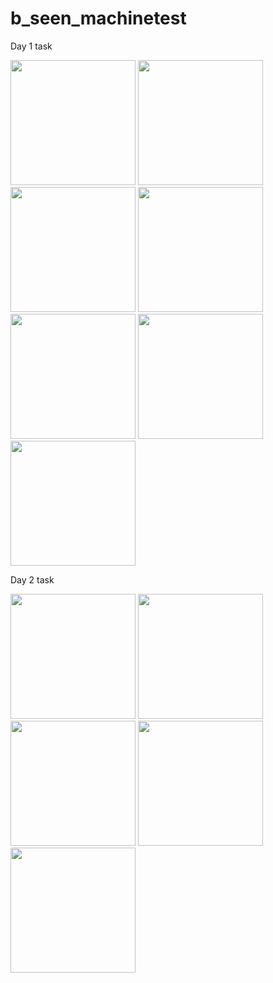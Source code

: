 # b_seen_machinetest
Day 1 task

<img src="https://github.com/Sajinduglas/B-seen-machinetest/assets/145646694/7f50226b-749a-4552-ad31-00c478e36274" width="200" hieght="400">
<img src="https://github.com/Sajinduglas/B-seen-machinetest/assets/145646694/b2e4f4ff-7442-4a6a-a7d0-765b1264f42a" width="200" hieght="400">
<img src="https://github.com/Sajinduglas/B-seen-machinetest/assets/145646694/fffecb7e-ff1e-4274-ae7e-22be3b767637" width="200" hieght="400">
<img src="https://github.com/Sajinduglas/B-seen-machinetest/assets/145646694/73d6c38c-6444-4c0d-be73-68204e2f51ab" width="200" hieght="400">
<img src="https://github.com/Sajinduglas/B-seen-machinetest/assets/145646694/81dfe02f-14a1-4e32-b47f-fb2b806da281" width="200" hieght="400">
<img src="https://github.com/Sajinduglas/B-seen-machinetest/assets/145646694/31b067c9-8005-4c11-997c-d24f48402d62" width="200" hieght="400">
<img src="https://github.com/Sajinduglas/B-seen-machinetest/assets/145646694/f30ef27e-8596-40aa-8d4c-4d10c28e77fd" width="200" hieght="400">

Day 2 task

<img src="https://github.com/Sajinduglas/B-seen-machinetest/assets/145646694/e1f76b46-ce92-47fd-a068-ed0248df7dcc" width="200" hieght="400">
<img src="https://github.com/Sajinduglas/B-seen-machinetest/assets/145646694/09f32962-d155-4941-9398-ba90e4f1c8fc" width="200" hieght="400">
<img src="https://github.com/Sajinduglas/B-seen-machinetest/assets/145646694/4d6ad7ae-6b04-4a34-9469-b9250ab4933b" width="200" hieght="400">
<img src="https://github.com/Sajinduglas/B-seen-machinetest/assets/145646694/abc18ea6-c63c-4076-8c57-74ecc7a94e41" width="200" hieght="400">
<img src="https://github.com/Sajinduglas/B-seen-machinetest/assets/145646694/dcc8816d-997f-4816-b16a-3fce0f08aeb0" width="200" hieght="400">













